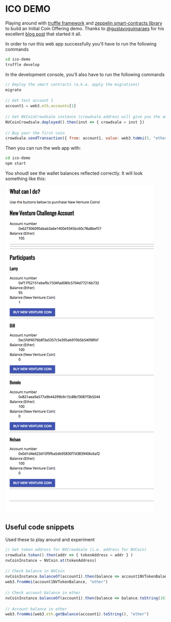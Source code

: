 # ICO DEMO

Playing around with [truffle framework](http://truffleframework.com/) and [zeppelin smart-contracts library](https://github.com/OpenZeppelin/zeppelin-solidity) to build an Initial Coin Offering demo. Thanks to [@gustavoguimaraes](https://github.com/gustavoguimaraes) for his excellent [blog post](https://blog.zeppelin.solutions/how-to-create-token-and-initial-coin-offering-contracts-using-truffle-openzeppelin-1b7a5dae99b6) that started it all.

In order to run this web app successfully you'll have to run the following commands

```bash
cd ico-demo
truffle develop
```

In the development console, you'll also have to run the following commands

```javascript
// Deploy the smart contracts (a.k.a. apply the migrations)
migrate

// Get test account 1
account1 = web3.eth.accounts[1]

// Get NVCoinCrowdsale instance (crowdsale.address will give you the address of the wallet)
NVCoinCrowdsale.deployed().then(inst => { crowdsale = inst })

// Buy your the first coin 
crowdsale.sendTransaction({ from: account1, value: web3.toWei(5, "ether")})
```

Then you can run the web app with:

```bash
cd ico-demo
npm start 
```

You shoudl see the wallet balances reflected correctly. It will look something like this:

![Demo screenshot](demo_screenshot.png)


## Useful code snippets
Used these to play around and experiment

```javascript
// Get token address for NVCrowdsale (i.e. address for NVCoin)
crowdsale.token().then(addr => { tokenAddress = addr } )
nvCoinInstance = NVCoin.at(tokenAddress)

// Check balance in NVCoin
nvCoinInstance.balanceOf(account1).then(balance => account1NVTokenBalance = balance.toString(10))
web3.fromWei(account1NVTokenBalance, "ether")

// Check account balance in ether
nvCoinInstance.balanceOf(account1).then(balance => balance.toString(10))

// Account balance in ether
web3.fromWei(web3.eth.getBalance(account1).toString(), "ether")
```
